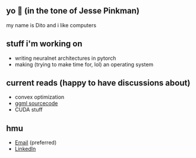 ## yo 👋 (in the tone of Jesse Pinkman)

my name is Dito and i like computers

## stuff i'm working on
- writing neuralnet architectures in pytorch
- making (trying to make time for, lol) an operating system

## current reads (happy to have discussions about)
- convex optimization
- [ggml sourcecode](https://github.com/ggml-org/ggml)
- CUDA stuff

## hmu
- [Email](mailto:ryanditodua@gmail.com) (preferred)
- [LinkedIn](https://www.linkedin.com/in/ryandito-diandaru/)
